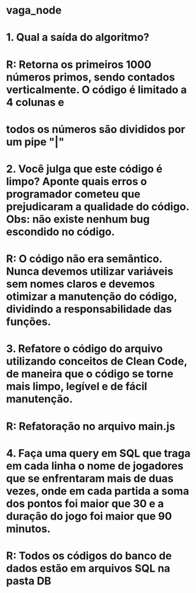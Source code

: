 # vaga_node

# 1. Qual a saída do algoritmo?

#

# R: Retorna os primeiros 1000 números primos, sendo contados verticalmente. O código é limitado a 4 colunas e

# todos os números são divididos por um pipe "|"

#

# 2. Você julga que este código é limpo? Aponte quais erros o programador cometeu que prejudicaram a qualidade do código. Obs: não existe nenhum bug escondido no código.

#

# R: O código não era semântico. Nunca devemos utilizar variáveis sem nomes claros e devemos otimizar a manutenção do código, dividindo a responsabilidade das funções.

#

# 3. Refatore o código do arquivo utilizando conceitos de Clean Code, de maneira que o código se torne mais limpo, legível e de fácil manutenção.

#

# R: Refatoração no arquivo main.js

#

# 4. Faça uma query em SQL que traga em cada linha o nome de jogadores que se enfrentaram mais de duas vezes, onde em cada partida a soma dos pontos foi maior que 30 e a duração do jogo foi maior que 90 minutos.

#

# R: Todos os códigos do banco de dados estão em arquivos SQL na pasta DB
